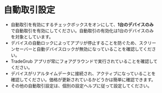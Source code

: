# **自動取引設定**

- 自動取引を有効にするチェックボックスをオンにして、**1台のデバイスのみ** で自動取引を有効にしてください。自動取引の有効化は1台のデバイスのみを対象としています。
- デバイスの自動ロックによってアプリが停止することを防ぐため、スクリーンセーバーと自動デバイスロックが無効になっていることを確認してください。
- TradeGrub アプリが常にフォアグラウンドで実行されていることを確認してください。
- デバイスがリアルタイムデータに接続され、アクティブになっていることを確認してください。価格が更新されているかどうかは簡単に確認できます。
- その他の自動取引設定は、個別の設定ヘルプに従って設定してください。

